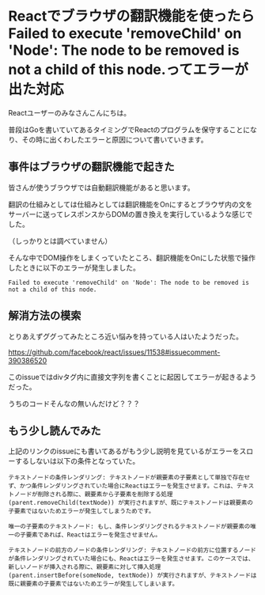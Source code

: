 # Reactでブラウザの翻訳機能を使ったらFailed to execute 'removeChild' on 'Node': The node to be removed is not a child of this node.ってエラーが出た対応

Reactユーザーのみなさんこんにちは。

普段はGoを書いていてあるタイミングでReactのプログラムを保守することになり、その時に出くわしたエラーと原因について書いていきます。

## 事件はブラウザの翻訳機能で起きた

皆さんが使うブラウザでは自動翻訳機能があると思います。

翻訳の仕組みとしては仕組みとしては翻訳機能をOnにするとブラウザ内の文をサーバーに送ってレスポンスからDOMの置き換えを実行しているような感じでした。

（しっかりとは調べていません）

そんな中でDOM操作をしまくっていたところ、翻訳機能をOnにした状態で操作したときに以下のエラーが発生しました。

`Failed to execute 'removeChild' on 'Node': The node to be removed is not a child of this node.`

## 解消方法の模索

とりあえずググってみたところ近い悩みを持っている人はいたようだった。

https://github.com/facebook/react/issues/11538#issuecomment-390386520

このissueではdivタグ内に直接文字列を書くことに起因してエラーが起きるようだった。

うちのコードそんなの無いんだけど？？？

## もう少し読んでみた

上記のリンクのissueにも書いてあるがもう少し説明を見ているがエラーをスローするしないは以下の条件となっていた。

```
テキストノードの条件レンダリング: テキストノードが親要素の子要素として単独で存在せず、かつ条件レンダリングされていた場合にReactはエラーを発生させます。これは、テキストノードが削除される際に、親要素から子要素を削除する処理 (parent.removeChild(textNode)) が実行されますが、既にテキストノードは親要素の子要素ではないためエラーが発生してしまうためです。

唯一の子要素のテキストノード: もし、条件レンダリングされるテキストノードが親要素の唯一の子要素であれば、Reactはエラーを発生させません。

テキストノードの前方のノードの条件レンダリング: テキストノードの前方に位置するノードが条件レンダリングされていた場合にも、Reactはエラーを発生させます。このケースでは、新しいノードが挿入される際に、親要素に対して挿入処理 (parent.insertBefore(someNode, textNode)) が実行されますが、テキストノードは既に親要素の子要素ではないためエラーが発生してしまいます。
```

